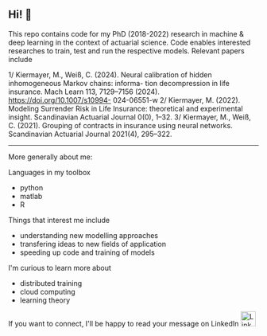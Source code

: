 Hi! 👋
-----------------------------------------------------

This repo contains code for my PhD (2018-2022) research in machine & deep learning in the context of actuarial science. Code enables interested researches to train, test and run the respective models. Relevant papers include

1/ Kiermayer, M., Weiß, C. (2024). Neural calibration of hidden inhomogeneous Markov chains: informa-
tion decompression in life insurance. Mach Learn 113, 7129–7156 (2024). https://doi.org/10.1007/s10994-
024-06551-w
2/ Kiermayer, M. (2022). Modeling Surrender Risk in Life Insurance: theoretical and experimental insight.
Scandinavian Actuarial Journal 0(0), 1–32.
3/ Kiermayer, M., Weiß, C. (2021). Grouping of contracts in insurance using neural networks. Scandinavian
Actuarial Journal 2021(4), 295–322.

-----------------------------------------------------
More generally about me:

Languages in my toolbox
  - python 
  - matlab
  - R

Things that interest me include
  - understanding new modelling approaches 
  - transfering ideas to new fields of application
  - speeding up code and training of models
  
I'm curious to learn more about
  - distributed training
  - cloud computing
  - learning theory
   

If you want to connect, I'll be happy to read your message on LinkedIn  <a href="https://www.linkedin.com/in/mark-kiermayer-639005165/" target="_blank"><img src="https://raw.githubusercontent.com/nakulbhati/nakulbhati/master/contain/in.png" alt="LinkedIn" width="30"></a>

<!---
mtkier94/mtkier94 is a ✨ special ✨ repository because its `README.md` (this file) appears on your GitHub profile.
You can click the Preview link to take a look at your changes.
--->
